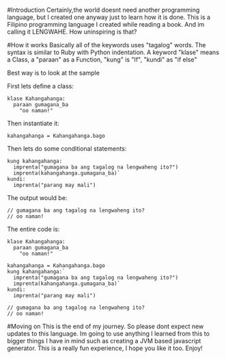 #Introduction
Certainly,the world doesnt need another programming language, but I created one anyway just to learn how it is done. 
This is a Filipino programming language I created while reading a book. And im calling it LENGWAHE. How uninspiring is that?

#How it works
Basically all of the keywords uses "tagalog" words. The syntax is
similar to Ruby with Python indentation. A keyword "klase" means a
Class, a "paraan" as a Function, "kung" is "If", "kundi" as "if else"

Best way is to look at the sample


First lets define a class:

    klase Kahangahanga:
      paraan gumagana_ba 
        "oo naman!"

Then instantiate it:

    kahangahanga = Kahangahanga.bago

Then lets do some conditional statements:

    kung kahangahanga:
      imprenta("gumagana ba ang tagalog na lengwaheng ito?")
      imprenta(kahangahanga.gumagana_ba)`
    kundi:
      imprenta("parang may mali")

The output would be:

    // gumagana ba ang tagalog na lengwaheng ito?
    // oo naman!


The entire code is:

    klase Kahangahanga:
      paraan gumagana_ba 
        "oo naman!"

    kahangahanga = Kahangahanga.bago
    kung kahangahanga:`
      imprenta("gumagana ba ang tagalog na lengwaheng ito?")
      imprenta(kahangahanga.gumagana_ba)`
    kundi:
      imprenta("parang may mali")

    // gumagana ba ang tagalog na lengwaheng ito?
    // oo naman!

#Moving on
This is the end of my journey. So please dont expect new updates to this
language. Im going to use anything I learned from this to bigger things
I have in mind such as creating a JVM based javascript generator. This is a really fun experience, I hope you like it too. Enjoy!
